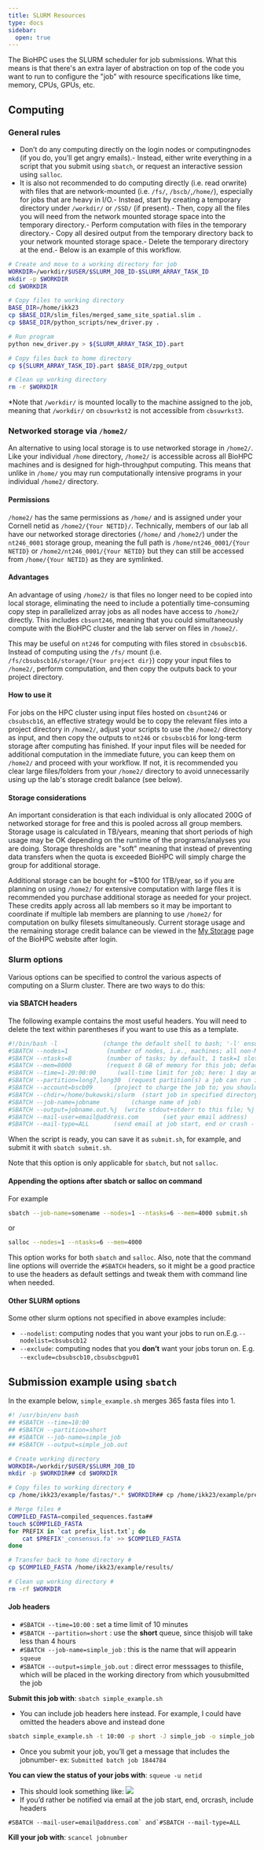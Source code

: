 ```yaml
---
title: SLURM Resources
type: docs
sidebar:
  open: true
---
```


The BioHPC uses the SLURM scheduler for job submissions. What this means is that there's an extra layer of abstraction on top of the code you want to run to configure the "job" with resource specifications like time, memory, CPUs, GPUs, etc.

## Computing
### General rules
- Don’t do any computing directly on the login nodes or computingnodes (if you do, you’ll get angry emails).- Instead, either write everything in a script that you submit   using `sbatch`, or request an interactive session using   `salloc`.
- It is also not recommended to do computing directly (i.e. read orwrite) with files that are network-mounted (i.e. `/fs/`, `/bscb/`,`/home/`), especially for jobs that are heavy in I/O.- Instead, start by creating a temporary directory under   `/workdir/` or `/SSD/` (if present).- Then, copy all the files you will need from the network mounted   storage space into the temporary directory.- Perform computation with files in the temporary directory.- Copy all desired output from the temporary directory back to   your network mounted storage space.- Delete the temporary directory at the end.- Below is an example of this workflow.

```bash
# Create and move to a working directory for job
WORKDIR=/workdir/$USER/$SLURM_JOB_ID-$SLURM_ARRAY_TASK_ID
mkdir -p $WORKDIR
cd $WORKDIR

# Copy files to working directory
BASE_DIR=/home/ikk23
cp $BASE_DIR/slim_files/merged_same_site_spatial.slim .
cp $BASE_DIR/python_scripts/new_driver.py .

# Run program
python new_driver.py > ${SLURM_ARRAY_TASK_ID}.part

# Copy files back to home directory
cp ${SLURM_ARRAY_TASK_ID}.part $BASE_DIR/zpg_output

# Clean up working directory
rm -r $WORKDIR
```
*Note that `/workdir/` is mounted locally to the machine assigned to the job, meaning that `/workdir/` on `cbsuwrkst2` is not accessible from `cbsuwrkst3`.  

### Networked storage via `/home2/`

An alternative to using local storage is to use networked storage in `/home2/`. Like your individual `/home` directory, `/home2/` is accessible across all BioHPC machines and is designed for high-throughput computing. This means that unlike in `/home/` you may run computationally intensive programs in your individual `/home2/` directory.

#### Permissions
`/home2/` has the same permissions as `/home/` and is assigned under your Cornell netid as `/home2/{Your NETID}/`. Technically, members of our lab all have our networked storage directories (`/home/` and `/home2/`) under the `nt246_0001` storage group, meaning the full path is `/home/nt246_0001/{Your NETID}` or `/home2/nt246_0001/{Your NETID}` but they can still be accessed from `/home/{Your NETID}` as they are symlinked.

#### Advantages
An advantage of using `/home2/` is that files no longer need to be copied into local storage, eliminating the need to include a potentially time-consuming copy step in parallelized array jobs as all nodes have access to `/home2/` directly. This includes `cbsunt246`, meaning that you could simultaneously compute with the BioHPC cluster and the lab server on files in `/home2/`. 

This may be useful on `nt246` for computing with files stored in `cbsubscb16`. Instead of computing using the `/fs/` mount (i.e. `/fs/cbsubscb16/storage/{Your project dir}`) copy your input files to `/home2/`, perform computation, and then copy the outputs back to your project directory.

#### How to use it
For jobs on the HPC cluster using input files hosted on `cbsunt246` or `cbsubscb16`, an effective strategy would be to copy the relevant files into a project directory in `/home2/`, adjust your scripts to use the `/home2/` directory as input, and then copy the outputs to `nt246` or `cbsubscb16` for long-term storage after computing has finished. If your input files will be needed for additional computation in the immediate future, you can keep them on `/home2/` and proceed with your workflow. If not, it is recommended you clear large files/folders from your `/home2/` directory to avoid unnecessarily using up the lab's storage credit balance (see below). 

#### Storage considerations
An important consideration is that each individual is only allocated 200G of networked storage for free and this is pooled across all group members. Storage usage is calculated in TB/years, meaning that short periods of high usage may be OK depending on the runtime of the programs/analyses you are doing. Storage thresholds are "soft" meaning that instead of preventing data transfers when the quota is exceeded BioHPC will simply charge the group for additional storage. 

Additional storage can be bought for ~$100 for 1TB/year, so if you are planning on using `/home2/` for extensive computation with large files it is recommended you purchase additional storage as needed for your project. These credits apply across all lab members so it may be important to coordinate if multiple lab members are planning to use `/home2/` for computation on bulky filesets simultaneously. Current storage usage and the remaining storage credit balance can be viewed in the [My Storage](https://biohpc.cornell.edu//lab/mystorage.aspx) page of the BioHPC website after login.

### Slurm options

Various options can be specified to control the various aspects of
computing on a Slurm cluster. There are two ways to do this:

#### via SBATCH headers

The following example contains the most useful headers. You will need to
delete the text within parentheses if you want to use this as a
template.

```bash {filename="example SLURM headers"}
#!/bin/bash -l             (change the default shell to bash; '-l' ensures your .bashrc will be sourced in, thus setting the login environment)
#SBATCH --nodes=1           (number of nodes, i.e., machines; all non-MPI jobs *must* run on a single node, i.e., '--nodes=1' must be given here)
#SBATCH --ntasks=8          (number of tasks; by default, 1 task=1 slot=1 thread)
#SBATCH --mem=8000          (request 8 GB of memory for this job; default is 1GB per job; here: 8)
#SBATCH --time=1-20:00:00      (wall-time limit for job; here: 1 day and 20 hours)
#SBATCH --partition=long7,long30  (request partition(s) a job can run in; here: long7 and lon30 partition)
#SBATCH --account=bscb09      (project to charge the job to; you should be a member of at least one of 6 projects: ak735_0001,bscb01,bscb02,bscb03,bscb09,bscb10)
#SBATCH --chdir=/home/bukowski/slurm  (start job in specified directory; default is the directory in which sbatch was invoked)
#SBATCH --job-name=jobname         (change name of job)
#SBATCH --output=jobname.out.%j  (write stdout+stderr to this file; %j willbe replaced by job ID)
#SBATCH --mail-user=email@address.com       (set your email address)
#SBATCH --mail-type=ALL       (send email at job start, end or crash - do not use if this is going to generate thousands of e-mails!)
```

When the script is ready, you can save it as `submit.sh`, for example,
and submit it with `sbatch submit.sh`.

Note that this option is only applicable for `sbatch`, but not `salloc`.

#### Appending the options after sbatch or salloc on command
For example
```bash
sbatch --job-name=somename --nodes=1 --ntasks=6 --mem=4000 submit.sh
```
or
```bash
salloc --nodes=1 --ntasks=6 --mem=4000
```

This option works for both `sbatch` and `salloc`. Also, note that the
command line options will override the `#SBATCH` headers, so it might be
a good practice to use the headers as default settings and tweak them
with command line when needed.

#### Other SLURM options
Some other slurm options not specified in above examples include:
- `--nodelist`: computing nodes that you want your jobs to run on.E.g.`--nodelist=cbsubscb12`
- `--exclude`: computing nodes that you **don’t** want your jobs torun on. E.g. `--exclude=cbsubscb10,cbsubscbgpu01`

## Submission example using `sbatch`
In the example below, `simple_example.sh` merges 365 fasta files into 1.

```bash {filename="simple_example.sh"}
#! /usr/bin/env bash
## #SBATCH --time=10:00
## #SBATCH --partition=short
## #SBATCH --job-name=simple_job
## #SBATCH --output=simple_job.out

# Create working directory
WORKDIR=/workdir/$USER/$SLURM_JOB_ID
mkdir -p $WORKDIR## cd $WORKDIR

# Copy files to working directory #
cp /home/ikk23/example/fastas/*.* $WORKDIR## cp /home/ikk23/example/prefix_list.txt $WORKDIR

# Merge files #
COMPILED_FASTA=compiled_sequences.fasta##
touch $COMPILED_FASTA
for PREFIX in `cat prefix_list.txt`; do
    cat $PREFIX'_consensus.fa' >> $COMPILED_FASTA
done

# Transfer back to home directory #
cp $COMPILED_FASTA /home/ikk23/example/results/

# Clean up working directory #
rm -rf $WORKDIR
```

#### Job headers
- `#SBATCH --time=10:00` : set a time limit of 10 minutes
- `#SBATCH --partition=short` : use the **short** queue, since thisjob will take less than 4 hours
- `#SBATCH --job-name=simple_job` : this is the name that will appearin `squeue`
- `#SBATCH --output=simple_job.out` : direct error messsages to thisfile, which will be placed in the working directory from which yousubmitted the job

**Submit this job with**: `sbatch simple_example.sh`

- You can include job headers here instead. For example, I could have omitted the headers above and instead done
```bash
sbatch simple_example.sh -t 10:00 -p short -J simple_job -o simple_job.out
```
- Once you submit your job, you’ll get a message that includes the jobnumber- ex: `Submitted batch job 1844784`

**You can view the status of your jobs with**: `squeue -u netid`

- This should look something like: ![](resources/job_status.png)
- If you’d rather be notified via email at the job start, end, orcrash, include headers 
```
#SBATCH --mail-user=email@address.com` and`#SBATCH --mail-type=ALL
```
**Kill your job with**: `scancel jobnumber`
